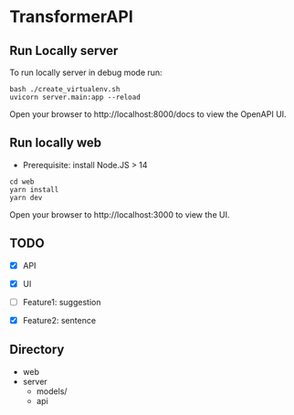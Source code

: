 # TransformerAPI

## Run Locally server
To run locally server in debug mode run:

```
bash ./create_virtualenv.sh
uvicorn server.main:app --reload
```
Open your browser to http://localhost:8000/docs to view the OpenAPI UI.

## Run locally web

 * Prerequisite: install Node.JS > 14

```
cd web
yarn install
yarn dev
```

Open your browser to http://localhost:3000 to view the UI.

## TODO
- [x] API
- [x] UI
- [ ] Feature1: suggestion
- [x] Feature2: sentence


## Directory

- web
- server
  - models/
  - api
